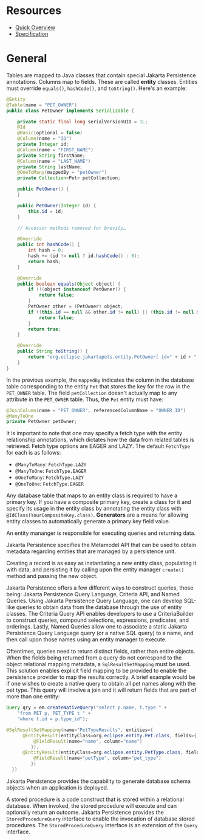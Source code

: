 # Resources

- [Quick Overview](https://jakarta.ee/learn/specification-guides/persistence-explained/)
- [Specification](https://jakarta.ee/specifications/persistence/3.2/)

# General

Tables are mapped to Java classes that contain special Jakarta Persistence annotations. Columns map to fields. These are called **entity** classes. Entities must override `equals()`, `hashCode()`, and `toString()`. Here's an example:

```java
@Entity
@Table(name = "PET_OWNER")
public class PetOwner implements Serializable {

    private static final long serialVersionUID = 1L;
    @Id
    @Basic(optional = false)
    @Column(name = "ID")
    private Integer id;
    @Column(name = "FIRST_NAME")
    private String firstName;
    @Column(name = "LAST_NAME")
    private String lastName;
    @OneToMany(mappedBy = "petOwner")
    private Collection<Pet> petCollection;

    public PetOwner() {
    }

    public PetOwner(Integer id) {
        this.id = id;
    }

    // Accessor methods removed for brevity…

    @Override
    public int hashCode() {
        int hash = 0;
        hash += (id != null ? id.hashCode() : 0);
        return hash;
    }

    @Override
    public boolean equals(Object object) {
        if (!(object instanceof PetOwner)) {
            return false;
        }
        PetOwner other = (PetOwner) object;
        if ((this.id == null && other.id != null) || (this.id != null && !this.id.equals(other.id))) {
            return false;
        }
        return true;
    }

    @Override
    public String toString() {
        return "org.eclipse.jakartapets.entity.PetOwner[ id=" + id + " ]";
    }   
}
```

In the previous example, the `mappedBy` indicates the column in the database table corresponding to the entity `Pet` that stores the key for the row in the `PET_OWNER` table. The field `petCollection` doesn't actually map to any attribute in the `PET_OWNER` table. Thus, the `Pet` entity must have:
```java
@JoinColumn(name = "PET_OWNER", referencedColumnName = "OWNER_ID")
@ManyToOne
private PetOwner petOwner;
```

It is important to note that one may specify a fetch type with the entity relationship annotations, which dictates how the data from related tables is retrieved. Fetch type options are EAGER and LAZY. The default `FetchType` for each is as follows:

* `@ManyToMany`: `FetchType.LAZY`
* `@ManyToOne`: `FetchType.EAGER`
* `@OneToMany`: `FetchType.LAZY`
* `@OneToOne`: `FetchType.EAGER`

Any database table that maps to an entity class is required to have a primary key. If you have a composite primary key, create a class for it and specify its usage in the entity class by annotating the entity class with `@IdClass(YourCompositeKey.class)`. **Generators** are a means for allowing entity classes to automatically generate a primary key field value.

An entity mananger is responsible for executing queries and returning data.

Jakarta Persistence specifies the Metamodel API that can be used to obtain metadata regarding entities that are managed by a persistence unit.

Creating a record is as easy as instantiating a new entity class, populating it with data, and persisting it by calling upon the entity manager `create()` method and passing the new object.

Jakarta Persistence offers a few different ways to construct queries, those being: Jakarta Persistence Query Language, Criteria API, and Named Queries. Using Jakarta Persistence Query Language, one can develop SQL-like queries to obtain data from the database through the use of entity classes. The Criteria Query API enables developers to use a CriteriaBuilder to construct queries, compound selections, expressions, predicates, and orderings. Lastly, Named Queries allow one to associate a static Jakarta Persistence Query Language query (or a native SQL query) to a name, and then call upon those names using an entity manager to execute.

Oftentimes, queries need to return distinct fields, rather than entire objects. When the fields being returned from a query do not correspond to the object relational mapping metadata, a `SqlResultSetMapping` must be used. This solution enables explicit field mapping to be provided to enable the persistence provider to map the results correctly. A brief example would be if one wishes to create a native query to obtain all pet names along with the pet type. This query will involve a join and it will return fields that are part of more than one entity:

```java
Query qry = em.createNativeQuery("select p.name, t.type " +
    "from PET p, PET_TYPE t " +
    "where t.id = p.type_id");

@SqlResultSetMapping(name="PetTypeResults", entities={
      @EntityResult(entityClass=org.eclipse.entity.Pet.class, fields={
          @FieldResult(name="name", column="name")
         }),
      @EntityResult(entityClass=org.eclipse.entity.PetType.class, fields={
          @FieldResult(name="petType", column="pet_type")
         })
  })
```

Jakarta Persistence provides the capability to generate database schema objects when an application is deployed.

A stored procedure is a code construct that is stored within a relational database. When invoked, the stored procedure will execute and can optionally return an outcome. Jakarta Persistence provides the `StoredProcedureQuery` interface to enable the invocation of database stored procedures. The `StoredProcedureQuery` interface is an extension of the `Query` interface. 